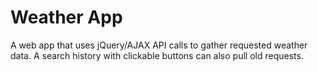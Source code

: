 # Weather App
A web app that uses jQuery/AJAX API calls to gather requested weather data.
A search history with clickable buttons can also pull old requests.

